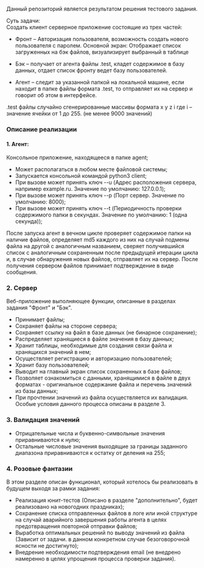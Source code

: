 Данный репозиторий является результатом решения тестового задания.

Суть задачи:  
Создать клиент серверное приложение состоящие из трех частей:

- Фронт – Авторизация пользователя, возможность создать нового пользователя с паролем. Основной экран: Отображает список загруженных на бэк файлов, визуализирует выбранный в таблице

- Бэк – получает от агента файлы .test, кладет содержимое в базу данных, отдает список фронту ведет базу пользователей.

- Агент – следит за указанной папкой на локальной машине, если находит в папке файлы формата .test, то отправляет их на сервер и говорит об этом в интерфейсе.



.test файлы случайно сгенерированные массивы формата x y z i где i – значение ячейки от 1 до 255. (не менее 9000 значений)

### Описание реализации

#### 1. Агент:  
Консольное приложение, находящееся в папке agent;
- Может располагаться в любом месте файловой системы;
- Запускается консольной командой python3 client;
- При вызове может принять ключ --u (Адрес расположения сервера, например example.ru. Значение по умолчанию: 127.0.0.1);
- При вызове может принять ключ --p (Порт сервер. Значение по умолчанию: 8000);
- При вызове может принять ключ --t (Периодичность проверки содержимого папки в секундах. Значение по умолчанию: 1 (одна секунда));

После запуска агент в вечном цикле проверяет содержимое папки на наличие файлов, определяет md5 каждого из них на случай подмены файла на другой с аналогичным названием, сверяет получившийся список с аналогичным сохраненным после предыдущей итерации цикла и, в случае обнаружения новых файлов, отправляет их на сервер. После получения сервером файлов принимает подтверждение в виде сообщения.

### 2. Сервер  
Веб-приложение выполняющее функции, описанные в разделах задания "Фронт" и "Бэк".
 - Принимает файлы;
 - Сохраняет файлы на стороне сервера;
 - Сохраняет ссылку на файл в базе данных (не бинарное сохранение);
 - Распределяет хранящиеся в файле значения в базу данных;
 - Хранит таблицы, необходимые для создания связи файла и хранящихся значений в нем;
 - Осуществляет регистрацию и авторизацию пользователей;
 - Хранит базу пользователей;
 - Выводит на главный экран список сохраненных в базе файлов;
 - Позволяет ознакомиться с данными, хранящимися в файле в двух форматах  - оригинальное содержание файла и перечень значений из базы данных;
 - При прочтении значений из файла осуществляется их валидация. Особые условия данного процесса описаны в разделе 3.
 
 ### 3. Валидация значений  
- Отрицательные числа и буквенно-символьные значения приравниваются к нулю;
- Остальные числовые значения выходящие за границы заданного диапазона приравниваются к остатку от деления на 255;

### 4. Розовые фантазии  
В этом разделе описан функционал, который хотелось бы реализовать в будущем выходя за рамки задания:
- Реализация юнит-тестов (Описано в разделе "дополнительно", будет реализовано на новогодних праздниках);
- Сохранение списка отправленных файлов в логе или иной структуре на случай аварийного завершения работы агента в целях предотвращения повторной отправки файлов;
- Выработка оптимальных решений по выводу значений из файла (Зависит от задачи. в данном конкретном случае безоговорочной ясности не достигнуто);
- Внедрение необходимости подтверждения email (не внедрено намеренно в целях упрощения процесса проверки задания).

 
